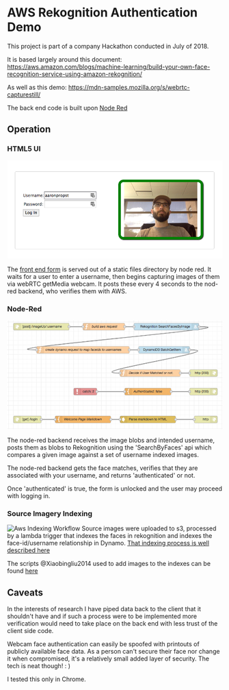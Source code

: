 # AWS Rekognition Authentication Demo

This project is part of a company Hackathon conducted in July of 2018. 

It is based largely around this document:
https://aws.amazon.com/blogs/machine-learning/build-your-own-face-recognition-service-using-amazon-rekognition/

As well as this demo:
https://mdn-samples.mozilla.org/s/webrtc-capturestill/

The back end code is built upon [Node Red](https://nodered.org)


## Operation

### HTML5 UI
![Authenticated Form](images/authenticated.png)

The [front end form](static/index.html) is served out of a static files directory by node red.  It waits for a user to enter a username, then begins capturing images of them via webRTC getMedia webcam.  It posts these every 4 seconds to the nod-red backend, who verifies them with AWS.

### Node-Red
![Node-Red Flow](images/node-red-flow.png)

The node-red backend receives the image blobs and intended username,  posts them as blobs to Rekognition using the 'SearchByFaces' api which compares a given image against a set of username indexed images.  

The node-red backend gets the face matches, verifies that they are associated with your username, and returns 'authenticated' or not.

Once 'authenticated' is true, the form is unlocked and the user may proceed with logging in.   


### Source Imagery Indexing
![Aws Indexing Workflow](https://d2908q01vomqb2.cloudfront.net/f1f836cb4ea6efb2a0b1b99f41ad8b103eff4b59/2017/08/15/face_recognition_1_1_1.gif)
Source images were uploaded to s3, processed by a lambda trigger that indexes the faces in rekognition and indexes the face-id/username relationship in Dynamo.  [That indexing process is well described here](https://aws.amazon.com/blogs/machine-learning/build-your-own-face-recognition-service-using-amazon-rekognition/)

The scripts @Xiaobingliu2014 used to add images to the indexes can be found [here](indexing/)

## Caveats

In the interests of research I have piped data back to the client that it shouldn't have and if such a process were to be implemented more verification would need to take place on the back end with less trust of the client side code.

Webcam face authentication can easily be spoofed with printouts of publicly available face data.  As a person can't secure their face nor change it when compromised, it's a relatively small added layer of security.  The tech is neat though!  : )

I tested this only in Chrome.

